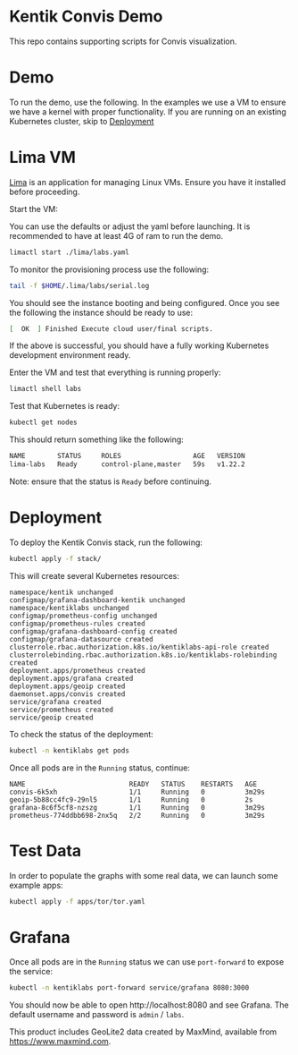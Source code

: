 # Kentik Convis Demo
This repo contains supporting scripts for Convis visualization.

# Demo
To run the demo, use the following.  In the examples we use a VM to ensure we have a kernel with proper functionality.  If
you are running on an existing Kubernetes cluster, skip to [Deployment](#Deployment)

# Lima VM
[Lima](https://github.com/lima-vm/lima) is an application for managing Linux VMs.  Ensure you have it installed before proceeding.

Start the VM:

You can use the defaults or adjust the yaml before launching.  It is recommended to have at least 4G of ram to run the demo.

```bash
limactl start ./lima/labs.yaml
```

To monitor the provisioning process use the following:

```bash
tail -f $HOME/.lima/labs/serial.log
```

You should see the instance booting and being configured.  Once you see the following the instance should be ready to use:

```bash
[  OK  ] Finished Execute cloud user/final scripts.
```

If the above is successful, you should have a fully working Kubernetes development environment ready.

Enter the VM and test that everything is running properly:

```bash
limactl shell labs
```

Test that Kubernetes is ready:

```bash
kubectl get nodes
```

This should return something like the following:

```bash
NAME        STATUS     ROLES                  AGE   VERSION
lima-labs   Ready      control-plane,master   59s   v1.22.2
```
Note: ensure that the status is `Ready` before continuing.

# Deployment
To deploy the Kentik Convis stack, run the following:

```bash
kubectl apply -f stack/
```

This will create several Kubernetes resources:

```
namespace/kentik unchanged
configmap/grafana-dashboard-kentik unchanged
namespace/kentiklabs unchanged
configmap/prometheus-config unchanged
configmap/prometheus-rules created
configmap/grafana-dashboard-config created
configmap/grafana-datasource created
clusterrole.rbac.authorization.k8s.io/kentiklabs-api-role created
clusterrolebinding.rbac.authorization.k8s.io/kentiklabs-rolebinding created
deployment.apps/prometheus created
deployment.apps/grafana created
deployment.apps/geoip created
daemonset.apps/convis created
service/grafana created
service/prometheus created
service/geoip created
```

To check the status of the deployment:

```bash
kubectl -n kentiklabs get pods
```

Once all pods are in the `Running` status, continue:

```
NAME                          READY   STATUS    RESTARTS   AGE
convis-6k5xh                  1/1     Running   0          3m29s
geoip-5b88cc4fc9-29nl5        1/1     Running   0          2s
grafana-8c6f5cf8-nzszg        1/1     Running   0          3m29s
prometheus-774ddbb698-2nx5q   2/2     Running   0          3m29s
```

# Test Data
In order to populate the graphs with some real data, we can launch some example apps:

```bash
kubectl apply -f apps/tor/tor.yaml
```

# Grafana
Once all pods are in the `Running` status we can use `port-forward` to expose the service:

```bash
kubectl -n kentiklabs port-forward service/grafana 8080:3000
```

You should now be able to open http://localhost:8080 and see Grafana.  The default username and password is `admin` / `labs`.

This product includes GeoLite2 data created by MaxMind, available from
<a href="https://www.maxmind.com">https://www.maxmind.com</a>.

